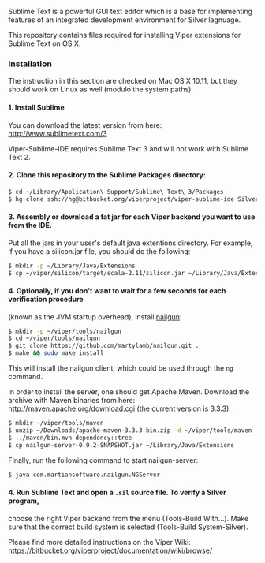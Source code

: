 Sublime Text is a powerful GUI text editor which is a base for implementing features of an integrated development environment for Silver lagnuage.

This repository contains files required for installing Viper extensions for Sublime Text on OS X.

### Installation ###

The instruction in this section are checked on Mac OS X 10.11, but they should work
on Linux as well (modulo the system paths).

#### 1. Install Sublime

You can download the latest version from here: http://www.sublimetext.com/3

Viper-Sublime-IDE requires Sublime Text 3 and will not work with Sublime Text 2.


#### 2. Clone this repository to the Sublime Packages directory:

```bash
$ cd ~/Library/Application\ Support/Sublime\ Text\ 3/Packages
$ hg clone ssh://hg@bitbucket.org/viperproject/viper-sublime-ide Silver
```

#### 3. Assembly or download a fat jar for each Viper backend you want to use from the IDE.
Put all the jars in your user's default java extentions directory. For example, if
you have a silicon.jar file, you should do the following:

```bash
$ mkdir -p ~/Library/Java/Extensions
$ cp ~/viper/silicon/target/scala-2.11/silicon.jar ~/Library/Java/Extensions
```

#### 4. Optionally, if you don't want to wait for a few seconds for each verification procedure
(known as the JVM startup overhead), install [nailgun](http://martiansoftware.com/nailgun):

```bash
$ mkdir -p ~/viper/tools/nailgun
$ cd ~/viper/tools/nailgun
$ git clone https://github.com/martylamb/nailgun.git .
$ make && sudo make install
```

This will install the nailgun client, which could be used through the ```ng``` command.

In order to install the server, one should get Apache Maven. Download the archive with
Maven binaries from here: http://maven.apache.org/download.cgi
(the current version is 3.3.3).

```bash
$ mkdir ~/viper/tools/maven
$ unzip ~/Downloads/apache-maven-3.3.3-bin.zip -d ~/viper/tools/maven
$ ../maven/bin.mvn dependency::tree
$ cp nailgun-server-0.9.2-SNAPSHOT.jar ~/Library/Java/Extensions
```

Finally, run the following command to start nailgun-server:

```bash
$ java com.martiansoftware.nailgun.NGServer
```

#### 4. Run Sublime Text and open a ```.sil``` source file. To verify a Silver program,
choose the right Viper backend from the menu (Tools-Build With...). Make sure that
the correct build system is selected (Tools-Build System-Silver).


Please find more detailed instructions on the Viper Wiki: https://bitbucket.org/viperproject/documentation/wiki/browse/